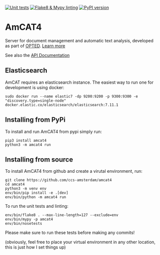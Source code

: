 [![Unit tests](https://github.com/ccs-amsterdam/amcat4/actions/workflows/unittests.yml/badge.svg)](https://github.com/ccs-amsterdam/amcat4/actions/workflows/unittests.yml)
[![Flake8 & Mypy linting](https://github.com/ccs-amsterdam/amcat4/actions/workflows/linting.yml/badge.svg)](https://github.com/ccs-amsterdam/amcat4/actions/workflows/linting.yml)
[![PyPI version](https://badge.fury.io/py/amcat4.svg)](https://badge.fury.io/py/amcat4)

# AmCAT4

Server for document management and automatic text analysis, developed as part of [OPTED](https://opted.eu). 
[Learn more](https://opted.eu/fileadmin/user_upload/k_opted/OPTED_deliverable_D7.1.pdf)

See also the [API Documentation](apidoc.md)

## Elasticsearch

AmCAT requires an elasticsearch instance. The easiest way to run one for development is using docker:

```
sudo docker run --name elastic7 -dp 9200:9200 -p 9300:9300 -e "discovery.type=single-node" docker.elastic.co/elasticsearch/elasticsearch:7.11.1
```

## Installing from PyPi

To install and run AmCAT4 from pypi simply run:

```
pip3 install amcat4
python3 -m amcat4 run
```

## Installing from source

To install AmCAT4 from github and create a virutal environment, run:

```
git clone https://github.com/ccs-amsterdam/amcat4
cd amcat4
python3 -m venv env
env/bin/pip install -e .[dev]
env/bin/python -m amcat4 run
```

To run the unit tests and linting:

```
env/bin/flake8 . --max-line-length=127 --exclude=env
env/bin/mypy -p amcat4
env/bin/nosetests
```

Please make sure to run these tests before making any commits!

(obviously, feel free to place your virtual environment in any other location, this is just how I set things up)



